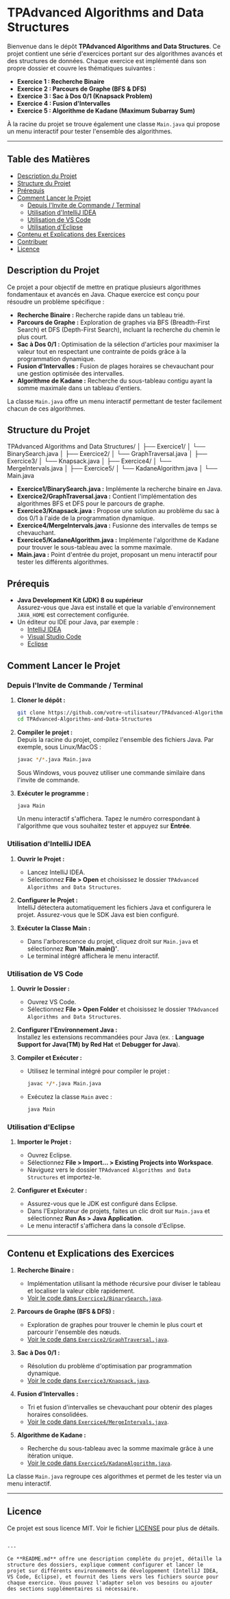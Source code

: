 

# TPAdvanced Algorithms and Data Structures

Bienvenue dans le dépôt **TPAdvanced Algorithms and Data Structures**. Ce projet contient une série d'exercices portant sur des algorithmes avancés et des structures de données. Chaque exercice est implémenté dans son propre dossier et couvre les thématiques suivantes :

- **Exercice 1 : Recherche Binaire**
- **Exercice 2 : Parcours de Graphe (BFS & DFS)**
- **Exercice 3 : Sac à Dos 0/1 (Knapsack Problem)**
- **Exercice 4 : Fusion d'Intervalles**
- **Exercice 5 : Algorithme de Kadane (Maximum Subarray Sum)**

À la racine du projet se trouve également une classe `Main.java` qui propose un menu interactif pour tester l'ensemble des algorithmes.

---

## Table des Matières

- [Description du Projet](#description-du-projet)
- [Structure du Projet](#structure-du-projet)
- [Prérequis](#prérequis)
- [Comment Lancer le Projet](#comment-lancer-le-projet)
  - [Depuis l'Invite de Commande / Terminal](#depuis-linvite-de-commande--terminal)
  - [Utilisation d'IntelliJ IDEA](#utilisation-dintellij-idea)
  - [Utilisation de VS Code](#utilisation-de-vs-code)
  - [Utilisation d'Eclipse](#utilisation-de-eclipse)
- [Contenu et Explications des Exercices](#contenu-et-explications-des-exercices)
- [Contribuer](#contribuer)
- [Licence](#licence)



## Description du Projet

Ce projet a pour objectif de mettre en pratique plusieurs algorithmes fondamentaux et avancés en Java. Chaque exercice est conçu pour résoudre un problème spécifique :

- **Recherche Binaire :** Recherche rapide dans un tableau trié.
- **Parcours de Graphe :** Exploration de graphes via BFS (Breadth-First Search) et DFS (Depth-First Search), incluant la recherche du chemin le plus court.
- **Sac à Dos 0/1 :** Optimisation de la sélection d'articles pour maximiser la valeur tout en respectant une contrainte de poids grâce à la programmation dynamique.
- **Fusion d'Intervalles :** Fusion de plages horaires se chevauchant pour une gestion optimisée des intervalles.
- **Algorithme de Kadane :** Recherche du sous-tableau contigu ayant la somme maximale dans un tableau d'entiers.

La classe `Main.java` offre un menu interactif permettant de tester facilement chacun de ces algorithmes.



## Structure du Projet


TPAdvanced Algorithms and Data Structures/
│
├── Exercice1/
│   └── BinarySearch.java
│
├── Exercice2/
│   └── GraphTraversal.java
│
├── Exercice3/
│   └── Knapsack.java
│
├── Exercice4/
│   └── MergeIntervals.java
│
├── Exercice5/
│   └── KadaneAlgorithm.java
│
└── Main.java


- **Exercice1/BinarySearch.java :** Implémente la recherche binaire en Java.
- **Exercice2/GraphTraversal.java :** Contient l'implémentation des algorithmes BFS et DFS pour le parcours de graphe.
- **Exercice3/Knapsack.java :** Propose une solution au problème du sac à dos 0/1 à l'aide de la programmation dynamique.
- **Exercice4/MergeIntervals.java :** Fusionne des intervalles de temps se chevauchant.
- **Exercice5/KadaneAlgorithm.java :** Implémente l'algorithme de Kadane pour trouver le sous-tableau avec la somme maximale.
- **Main.java :** Point d'entrée du projet, proposant un menu interactif pour tester les différents algorithmes.



## Prérequis

- **Java Development Kit (JDK) 8 ou supérieur**  
  Assurez-vous que Java est installé et que la variable d'environnement `JAVA_HOME` est correctement configurée.
- Un éditeur ou IDE pour Java, par exemple :
  - [IntelliJ IDEA](https://www.jetbrains.com/idea/)
  - [Visual Studio Code](https://code.visualstudio.com/)
  - [Eclipse](https://www.eclipse.org/)



## Comment Lancer le Projet

### Depuis l'Invite de Commande / Terminal

1. **Cloner le dépôt :**
   ```bash
   git clone https://github.com/votre-utilisateur/TPAdvanced-Algorithms-and-Data-Structures.git
   cd TPAdvanced-Algorithms-and-Data-Structures
   ```

2. **Compiler le projet :**  
   Depuis la racine du projet, compilez l'ensemble des fichiers Java. Par exemple, sous Linux/MacOS :
   ```bash
   javac */*.java Main.java
   ```
   Sous Windows, vous pouvez utiliser une commande similaire dans l'invite de commande.

3. **Exécuter le programme :**
   ```bash
   java Main
   ```

   Un menu interactif s'affichera. Tapez le numéro correspondant à l'algorithme que vous souhaitez tester et appuyez sur **Entrée**.

### Utilisation d'IntelliJ IDEA

1. **Ouvrir le Projet :**
    - Lancez IntelliJ IDEA.
    - Sélectionnez **File > Open** et choisissez le dossier `TPAdvanced Algorithms and Data Structures`.

2. **Configurer le Projet :**  
   IntelliJ détectera automatiquement les fichiers Java et configurera le projet. Assurez-vous que le SDK Java est bien configuré.

3. **Exécuter la Classe Main :**
    - Dans l'arborescence du projet, cliquez droit sur `Main.java` et sélectionnez **Run 'Main.main()'**.
    - Le terminal intégré affichera le menu interactif.

### Utilisation de VS Code

1. **Ouvrir le Dossier :**
    - Ouvrez VS Code.
    - Sélectionnez **File > Open Folder** et choisissez le dossier `TPAdvanced Algorithms and Data Structures`.

2. **Configurer l'Environnement Java :**  
   Installez les extensions recommandées pour Java (ex. : **Language Support for Java(TM) by Red Hat** et **Debugger for Java**).

3. **Compiler et Exécuter :**
    - Utilisez le terminal intégré pour compiler le projet :
      ```bash
      javac */*.java Main.java
      ```
    - Exécutez la classe `Main` avec :
      ```bash
      java Main
      ```

### Utilisation d'Eclipse

1. **Importer le Projet :**
    - Ouvrez Eclipse.
    - Sélectionnez **File > Import... > Existing Projects into Workspace**.
    - Naviguez vers le dossier `TPAdvanced Algorithms and Data Structures` et importez-le.

2. **Configurer et Exécuter :**
    - Assurez-vous que le JDK est configuré dans Eclipse.
    - Dans l'Explorateur de projets, faites un clic droit sur `Main.java` et sélectionnez **Run As > Java Application**.
    - Le menu interactif s'affichera dans la console d'Eclipse.

---

## Contenu et Explications des Exercices

1. **Recherche Binaire :**
    - Implémentation utilisant la méthode récursive pour diviser le tableau et localiser la valeur cible rapidement.
    - [Voir le code dans `Exercice1/BinarySearch.java`](Exercice1/BinarySearch.java).

2. **Parcours de Graphe (BFS & DFS) :**
    - Exploration de graphes pour trouver le chemin le plus court et parcourir l'ensemble des nœuds.
    - [Voir le code dans `Exercice2/GraphTraversal.java`](Exercice2/GraphTraversal.java).

3. **Sac à Dos 0/1 :**
    - Résolution du problème d'optimisation par programmation dynamique.
    - [Voir le code dans `Exercice3/Knapsack.java`](Exercice3/Knapsack.java).

4. **Fusion d'Intervalles :**
    - Tri et fusion d'intervalles se chevauchant pour obtenir des plages horaires consolidées.
    - [Voir le code dans `Exercice4/MergeIntervals.java`](Exercice4/MergeIntervals.java).

5. **Algorithme de Kadane :**
    - Recherche du sous-tableau avec la somme maximale grâce à une itération unique.
    - [Voir le code dans `Exercice5/KadaneAlgorithm.java`](Exercice5/KadaneAlgorithm.java).

La classe `Main.java` regroupe ces algorithmes et permet de les tester via un menu interactif.

---


## Licence

Ce projet est sous licence MIT. Voir le fichier [LICENSE](LICENSE) pour plus de détails.
```

---

Ce **README.md** offre une description complète du projet, détaille la structure des dossiers, explique comment configurer et lancer le projet sur différents environnements de développement (IntelliJ IDEA, VS Code, Eclipse), et fournit des liens vers les fichiers source pour chaque exercice. Vous pouvez l'adapter selon vos besoins ou ajouter des sections supplémentaires si nécessaire.
